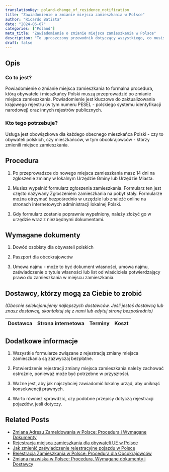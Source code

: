 ```yaml
---
translationKey: poland-change_of_residence_notification
title: "Zawiadomienie o zmianie miejsca zamieszkania w Polsce"
author: "Ricardo Batista"
date: "2024-06-07"
categories: ["Poland"]
meta_title: "Zawiadomienie o zmianie miejsca zamieszkania w Polsce"
description: "To uproszczony przewodnik dotyczący wszystkiego, co musisz wiedzieć o zgłaszaniu zmiany miejsca zamieszkania w Polsce."
draft: false
---
```


## Opis

### Co to jest?
Powiadomienie o zmianie miejsca zamieszkania to formalna procedura, którą obywatele i mieszkańcy Polski muszą przeprowadzić po zmianie miejsca zamieszkania. Powiadomienie jest kluczowe do zaktualizowania krajowego rejestru (w tym numeru PESEL - polskiego systemu identyfikacji narodowej) oraz innych rejestrów publicznych.

### Kto tego potrzebuje?
Usługa jest obowiązkowa dla każdego obecnego mieszkańca Polski - czy to obywateli polskich, czy mieszkańców, w tym obcokrajowców - którzy zmienili miejsce zamieszkania.

## Procedura

1. Po przeprowadzce do nowego miejsca zamieszkania masz 14 dni na zgłoszenie zmiany w lokalnym Urzędzie Gminy lub Urzędzie Miasta.

2. Musisz wypełnić formularz zgłoszenia zamieszkania. Formularz ten jest często nazywany Zgłoszeniem zamieszkania na pobyt stały. Formularze można otrzymać bezpośrednio w urzędzie lub znaleźć online na stronach internetowych administracji lokalnej Polski.

3. Gdy formularz zostanie poprawnie wypełniony, należy złożyć go w urzędzie wraz z niezbędnymi dokumentami.

## Wymagane dokumenty

1. Dowód osobisty dla obywateli polskich

2. Paszport dla obcokrajowców

3. Umowa najmu - może to być dokument własności, umowa najmu, zaświadczenie o tytule własności lub list od właściciela potwierdzający prawo do zamieszkania w miejscu zamieszkania.

## Dostawcy, którzy mogą za Ciebie to zrobić

_(Obecnie selekcjonujemy najlepszych dostawców. Jeśli jesteś dostawcą lub znasz dostawcę, skontaktuj się z nami lub edytuj stronę bezpośrednio)_

| Dostawca        |     Strona internetowa  |     Terminy     |       Koszt      |
| :-------------: | :-------------: |  :-------------: | :-------------: |

## Dodatkowe informacje

1. Wszystkie formularze związane z rejestracją zmiany miejsca zamieszkania są zazwyczaj bezpłatne.

2. Potwierdzenie rejestracji zmiany miejsca zamieszkania należy zachować ostrożnie, ponieważ może być potrzebne w przyszłości.

3. Ważne jest, aby jak najszybciej zawiadomić lokalny urząd, aby uniknąć konsekwencji prawnych.

4. Warto również sprawdzić, czy podobne przepisy dotyczą rejestracji pojazdów, jeśli dotyczy.


## Related Posts

- [Zmiana Adresu Zameldowania w Polsce: Procedura i Wymagane Dokumenty](https://tramitit.com/pl/guides/poland/zmiana_adresu_zameldowania/)
- [Rejestracja miejsca zamieszkania dla obywateli UE w Polsce](https://tramitit.com/pl/guides/poland/rejestracja_pobytu_obywatela_ue/)
- [Jak zmienić zaświadczenie rejestracyjne pojazdu w Polsce](https://tramitit.com/pl/guides/poland/zmiana_dowodu_rejestracyjnego/)
- [Rejestracja Zamieszkania w Polsce: Procedura dla Obcokrajowców](https://tramitit.com/pl/guides/poland/zameldowanie_cudzoziemca/)
- [Zmiana nazwiska w Polsce: Procedura, Wymagane dokumenty i Dostawcy](https://tramitit.com/pl/guides/poland/zgloszenie_zmiany_nazwiska/)